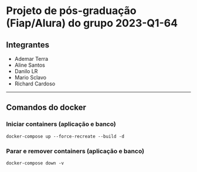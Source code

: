 # Projeto de pós-graduação (Fiap/Alura) do grupo 2023-Q1-64
## Integrantes
- Ademar Terra
- Aline Santos
- Danilo LR
- Mario Sclavo
- Richard Cardoso

---
## Comandos do docker
### Iniciar containers (aplicação e banco)
```
docker-compose up --force-recreate --build -d
```
### Parar e remover containers (aplicação e banco)
```
docker-compose down -v
```